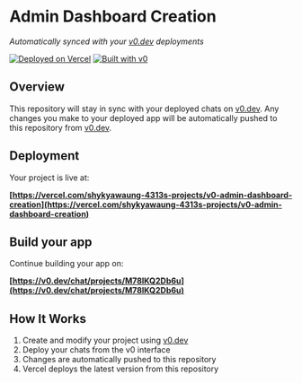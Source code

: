 # Admin Dashboard Creation

*Automatically synced with your [v0.dev](https://v0.dev) deployments*

[![Deployed on Vercel](https://img.shields.io/badge/Deployed%20on-Vercel-black?style=for-the-badge&logo=vercel)](https://vercel.com/shykyawaung-4313s-projects/v0-admin-dashboard-creation)
[![Built with v0](https://img.shields.io/badge/Built%20with-v0.dev-black?style=for-the-badge)](https://v0.dev/chat/projects/M78lKQ2Db6u)

## Overview

This repository will stay in sync with your deployed chats on [v0.dev](https://v0.dev).
Any changes you make to your deployed app will be automatically pushed to this repository from [v0.dev](https://v0.dev).

## Deployment

Your project is live at:

**[https://vercel.com/shykyawaung-4313s-projects/v0-admin-dashboard-creation](https://vercel.com/shykyawaung-4313s-projects/v0-admin-dashboard-creation)**

## Build your app

Continue building your app on:

**[https://v0.dev/chat/projects/M78lKQ2Db6u](https://v0.dev/chat/projects/M78lKQ2Db6u)**

## How It Works

1. Create and modify your project using [v0.dev](https://v0.dev)
2. Deploy your chats from the v0 interface
3. Changes are automatically pushed to this repository
4. Vercel deploys the latest version from this repository
